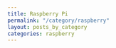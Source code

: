 ```yaml
---
title: Raspberry Pi
permalink: "/category/raspberry"
layout: posts_by_category
categories: raspberry
---
```


